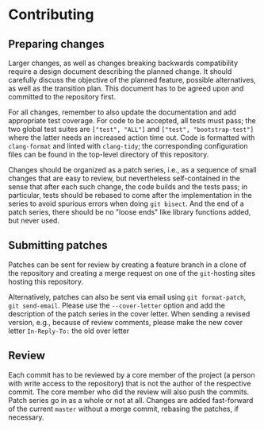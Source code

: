 # Contributing

## Preparing changes


Larger changes, as well as changes breaking backwards compatibility
require a design document describing the planned change. It should
carefully discuss the objective of the planned feature, possible
alternatives, as well as the transition plan. This document has to
be agreed upon and committed to the repository first.

For all changes, remember to also update the documentation and
add appropriate test coverage. For code to be accepted, all tests
must pass; the two global test suites are `["test", "ALL"]` and
`["test", "bootstrap-test"]` where the latter needs an increased
action time out. Code is formatted with `clang-format` and linted
with `clang-tidy`; the corresponding configuration files can be
found in the top-level directory of this repository.

Changes should be organized as a patch series, i.e., as a sequence of
small changes that are easy to review, but nevertheless self-contained
in the sense that after each such change, the code builds and the
tests pass; in particular, tests should be rebased to come after
the implementation in the series to avoid spurious errors when
doing `git bisect`. And the end of a patch series, there should be
no "loose ends" like library functions added, but never used.

## Submitting patches

Patches can be sent for review by creating a feature branch in a
clone of the repository and creating a merge request on one of the
`git`-hosting sites hosting this repository.

Alternatively, patches can also be sent via email using `git
format-patch`, `git send-email`. Please use the `--cover-letter`
option and add the description of the patch series in the cover
letter. When sending a revised version, e.g., because of review
comments, please make the new cover letter `In-Reply-To:` the old
over letter

## Review

Each commit has to be reviewed by a core member of the project (a
person with write access to the repository) that is not the author
of the respective commit. The core member who did the review will
also push the commits. Patch series go in as a whole or not at all.
Changes are added fast-forward of the current `master` without a
merge commit, rebasing the patches, if necessary.
